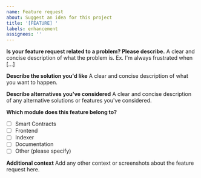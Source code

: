 ```yaml
---
name: Feature request
about: Suggest an idea for this project
title: '[FEATURE] '
labels: enhancement
assignees: ''
---
```


**Is your feature request related to a problem? Please describe.**
A clear and concise description of what the problem is. Ex. I'm always frustrated when [...]

**Describe the solution you'd like**
A clear and concise description of what you want to happen.

**Describe alternatives you've considered**
A clear and concise description of any alternative solutions or features you've considered.

**Which module does this feature belong to?**
- [ ] Smart Contracts
- [ ] Frontend
- [ ] Indexer
- [ ] Documentation
- [ ] Other (please specify)

**Additional context**
Add any other context or screenshots about the feature request here. 